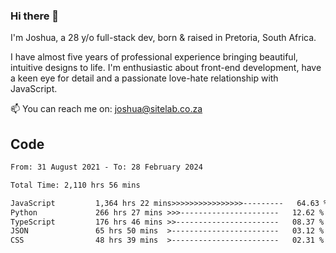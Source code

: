 ### Hi there 👋

I'm Joshua, a 28 y/o full-stack dev, born & raised in Pretoria, South Africa. 

I have almost five years of professional experience bringing beautiful, intuitive designs to life. I'm enthusiastic about front-end development, have a keen eye for detail and a passionate love-hate relationship with JavaScript.

📫 You can reach me on: joshua@sitelab.co.za

## **Code**

<!--START_SECTION:waka-->

```txt
From: 31 August 2021 - To: 28 February 2024

Total Time: 2,110 hrs 56 mins

JavaScript         1,364 hrs 22 mins>>>>>>>>>>>>>>>>---------   64.63 %
Python             266 hrs 27 mins >>>----------------------   12.62 %
TypeScript         176 hrs 46 mins >>-----------------------   08.37 %
JSON               65 hrs 50 mins  >------------------------   03.12 %
CSS                48 hrs 39 mins  >------------------------   02.31 %
```

<!--END_SECTION:waka-->

